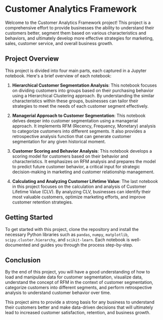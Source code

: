 # Customer Analytics Framework

Welcome to the Customer Analytics Framework project! This project is a comprehensive effort to provide businesses the ability to understand their customers better, segment them based on various characteristics and behaviors, and ultimately develop more effective strategies for marketing, sales, customer service, and overall business growth.

## Project Overview

This project is divided into four main parts, each captured in a Jupyter notebook. Here's a brief overview of each notebook:

1. **Hierarchical Customer Segmentation Analysis**: This notebook focuses on dividing customers into groups based on their purchasing behavior using a Hierarchical Clustering approach. By understanding the similar characteristics within these groups, businesses can tailor their strategies to meet the needs of each customer segment effectively.

2. **Managerial Approach to Customer Segmentation**: This notebook delves deeper into customer segmentation using a managerial approach. It implements RFM (Recency, Frequency, Monetary) analysis to categorize customers into different segments. It also provides a retrospective analysis function that can generate customer segmentation for any given historical moment.

3. **Customer Scoring and Behavior Analysis**: This notebook develops a scoring model for customers based on their behavior and characteristics. It emphasizes on RFM analysis and prepares the model to predict future customer behavior, a critical input for strategic decision-making in marketing and customer relationship management.

4. **Calculating and Analyzing Customer Lifetime Value**: The last notebook in this project focuses on the calculation and analysis of Customer Lifetime Value (CLV). By analyzing CLV, businesses can identify their most valuable customers, optimize marketing efforts, and improve customer retention strategies.

## Getting Started

To get started with this project, clone the repository and install the necessary Python libraries such as `pandas`, `numpy`, `matplotlib`, `scipy.cluster.hierarchy`, and `scikit-learn`. Each notebook is well-documented and guides you through the process step-by-step.

## Conclusion

By the end of this project, you will have a good understanding of how to load and manipulate data for customer segmentation, visualize data, understand the concept of RFM in the context of customer segmentation, categorize customers into different segments, and perform retrospective analysis to understand customer behavior over time.

This project aims to provide a strong basis for any business to understand their customers better and make data-driven decisions that will ultimately lead to increased customer satisfaction, retention, and business growth.
